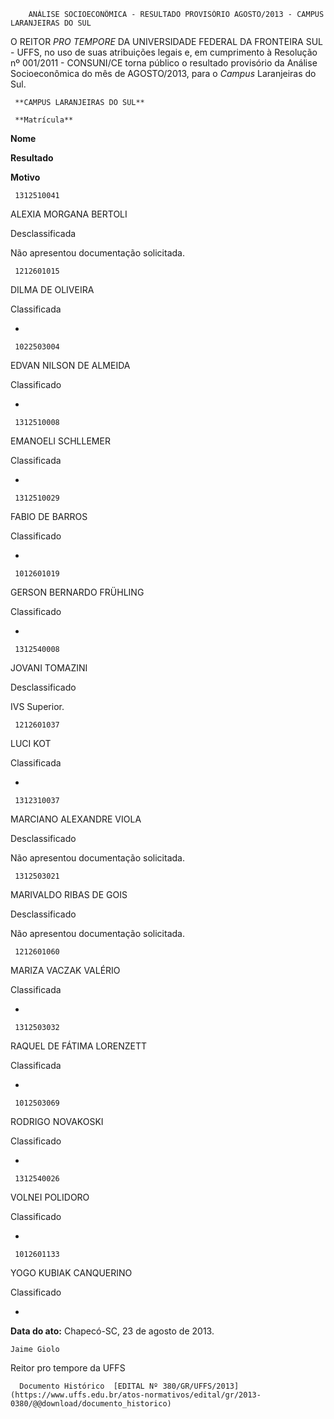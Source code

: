        ANÁLISE SOCIOECONÔMICA - RESULTADO PROVISÓRIO AGOSTO/2013 - CAMPUS LARANJEIRAS DO SUL  

O REITOR *PRO TEMPORE* DA UNIVERSIDADE FEDERAL DA FRONTEIRA SUL - UFFS, no uso de suas atribuições legais e, em cumprimento à Resolução nº 001/2011 - CONSUNI/CE torna público o resultado provisório da Análise Socioeconômica do mês de AGOSTO/2013, para o *Campus* Laranjeiras do Sul.

     **CAMPUS LARANJEIRAS DO SUL**

     **Matrícula**

   **Nome**

   **Resultado**

   **Motivo**

     1312510041

   ALEXIA MORGANA BERTOLI

   Desclassificada

   Não apresentou documentação solicitada.

     1212601015

   DILMA DE OLIVEIRA

   Classificada

   -

     1022503004

   EDVAN NILSON DE ALMEIDA

   Classificado

   -

     1312510008

   EMANOELI SCHLLEMER

   Classificada

   -

     1312510029

   FABIO DE BARROS

   Classificado

   -

     1012601019

   GERSON BERNARDO FRÜHLING

   Classificado

   -

     1312540008

   JOVANI TOMAZINI

   Desclassificado

   IVS Superior.

     1212601037

   LUCI KOT

   Classificada

   -

     1312310037

   MARCIANO ALEXANDRE VIOLA

   Desclassificado

   Não apresentou documentação solicitada.

     1312503021

   MARIVALDO RIBAS DE GOIS

   Desclassificado

   Não apresentou documentação solicitada.

     1212601060

   MARIZA VACZAK VALÉRIO

   Classificada

   -

     1312503032

   RAQUEL DE FÁTIMA LORENZETT

   Classificada

   -

     1012503069

   RODRIGO NOVAKOSKI

   Classificado

   -

     1312540026

   VOLNEI POLIDORO

   Classificado

   -

     1012601133

   YOGO KUBIAK CANQUERINO

   Classificado

   -

      

  

   **Data do ato:** Chapecó-SC, 23 de agosto de 2013.   
 

    Jaime Giolo   
 Reitor pro tempore da UFFS 

      Documento Histórico  [EDITAL Nº 380/GR/UFFS/2013](https://www.uffs.edu.br/atos-normativos/edital/gr/2013-0380/@@download/documento_historico)     
      